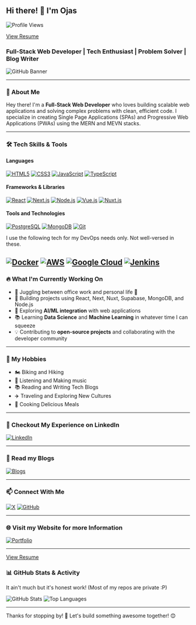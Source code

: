 <base target="_blank">

## Hi there! 👋 I'm Ojas
![Profile Views](https://komarev.com/ghpvc/?username=ojaswiat&color=blueviolet)

[View Resume](https://drive.google.com/file/d/1p97uFrJnncKXBIx4SA7cap0zfbZDb1vj/view)


### Full-Stack Web Developer | Tech Enthusiast | Problem Solver | Blog Writer

![GitHub Banner](https://ik.imagekit.io/ojaswiat/github-banner.png)

---

### 🚀 About Me
Hey there! I'm a **Full-Stack Web Developer** who loves building scalable web applications and solving complex problems with clean, efficient code. I specialize in creating Single Page Applications (SPAs) and Progressive Web Applications (PWAs) using the MERN and MEVN stacks.

---

### 🛠️ Tech Skills & Tools

#### Languages
[![HTML5](https://img.shields.io/badge/HTML5-E34F26?style=flat-square&logo=html5&logoColor=white)](#)
[![CSS3](https://img.shields.io/badge/CSS3-1572B6?style=flat-square&logo=css3&logoColor=white)](#)
[![JavaScript](https://img.shields.io/badge/JavaScript-F7DF1E?style=flat-square&logo=javascript&logoColor=black)](#)
[![TypeScript](https://img.shields.io/badge/TypeScript-1572B6?style=flat-square&logo=typescript&logoColor=white)](#)

#### Frameworks & Libraries
[![React](https://img.shields.io/badge/React-61DAFB?style=flat-square&logo=react&logoColor=black)](#)
[![Next.js](https://img.shields.io/badge/Next.js-000000?style=flat-square&logo=next.js&logoColor=white)](#)
[![Node.js](https://img.shields.io/badge/Node.js-339933?style=flat-square&logo=node.js&logoColor=white)](#)
[![Vue.js](https://img.shields.io/badge/Vue.js-339933?style=flat-square&logo=vue.js&logoColor=white)](#)
[![Nuxt.js](https://img.shields.io/badge/Nuxt.js-339933?style=flat-square&logo=nuxt&logoColor=white)](#)


#### Tools and Technologies
[![PostgreSQL](https://img.shields.io/badge/PostgreSQL-2496ED?style=flat-square&logo=postgresql&logoColor=black)](#)
[![MongoDB](https://img.shields.io/badge/MongoDB-47A248?style=flat-square&logo=mongodb&logoColor=white)](#)
[![Git](https://img.shields.io/badge/Git-F05032?style=flat-square&logo=git&logoColor=white)](#)

<p>I use the following tech for my DevOps needs only. Not well-versed in these.</p>

[![Docker](https://img.shields.io/badge/Docker-2496ED?style=flat-square&logo=docker&logoColor=white)](#)
[![AWS](https://img.shields.io/badge/AWS-000000?style=flat-square&logo=amazon&logoColor=orange)](#)
[![Google Cloud](https://img.shields.io/badge/Google%20Cloud-4285F4?style=flat-square&logo=google-cloud&logoColor=white)](#)
[![Jenkins](https://img.shields.io/badge/Jenkins-F05032?style=flat-square&logo=jenkins&logoColor=white)](#)
---

### 🔥 What I'm Currently Working On
- 💼 Juggling between office work and personal life 👾
- 🚀 Building projects using React, Next, Nuxt, Supabase, MongoDB, and Node.js
- 🌱 Exploring **AI/ML integration** with web applications
- 📚 Learning **Data Science** and **Machine Learning** in whatever time I can squeeze
- 💡 Contributing to **open-source projects** and collaborating with the developer community

---

### 🎨 My Hobbies
- 🏍️ Biking and Hiking
- 🎵 Listening and Making music
- 📚 Reading and Writing Tech Blogs
- ✈️ Traveling and Exploring New Cultures
- 🥘 Cooking Delicious Meals

---

### 💼 Checkout My Experience on LinkedIn
[![LinkedIn](https://img.shields.io/badge/LinkedIn-%230077B5.svg?style=flat-square&logo=linkedin&logoColor=white)](https://www.linkedin.com/in/ojaswiat)

---

### 📖 Read my Blogs
[![Blogs](https://img.shields.io/badge/Dev.to-%230077B5.svg?style=flat-square&logo=devto&logoColor=white)](https://dev.to/ojaswiat)

---

### 📫 Connect With Me

[![X](https://img.shields.io/badge/Twitter-000000.svg?style=flat-square&logo=x&logoColor=white)](https://twitter.com/ojaswiat)
[![GitHub](https://img.shields.io/badge/GitHub-000000.svg?style=flat-square&logo=github&logoColor=white)](https://github.com/ojaswiat)

---

### 🌐 Visit my Website for more Information

[![Portfolio](https://img.shields.io/badge/Portfolio-%23000000.svg?style=flat-square&logo=firefox&logoColor=white)](https://ojaswiat.com)

---
[View Resume](https://drive.google.com/file/d/1p97uFrJnncKXBIx4SA7cap0zfbZDb1vj/view)

### 📊 GitHub Stats & Activity
It ain't much but it's honest work! (Most of my repos are private :P)

![GitHub Stats](https://github-readme-stats.vercel.app/api?username=ojaswiat&show_icons=true&theme=radical)
![Top Languages](https://github-readme-stats.vercel.app/api/top-langs/?username=ojaswiat&layout=compact&theme=radical)
<!-- ![GitHub Streak](https://github-readme-streak-stats.herokuapp.com/?user=ojaswiat&theme=radical) -->

---

Thanks for stopping by! 🚀 Let's build something awesome together! 😊
